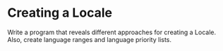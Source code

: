 # Creating a Locale
Write a program that reveals different approaches for creating a Locale. Also, create language ranges and language priority lists.